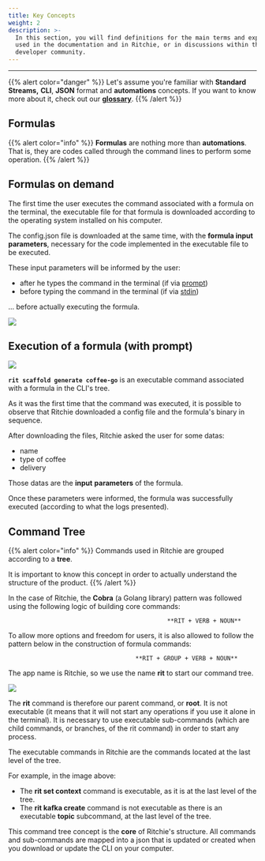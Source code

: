 ```yaml
---
title: Key Concepts
weight: 2
description: >-
  In this section, you will find definitions for the main terms and expressions
  used in the documentation and in Ritchie, or in discussions within the
  developer community.
---
```


---

{{% alert color="danger" %}}
Let's assume you're familiar with **Standard Streams,** **CLI**, **JSON** format and **automations** concepts. If you want to know more about it, check out our [**glossary**](glossary).
{{% /alert %}}

## Formulas

{{% alert color="info" %}}
**Formulas** are nothing more than **automations**. That is, they are codes called through the command lines to perform some operation.
{{% /alert %}}

## **Formulas on demand**

The first time the user executes the command associated with a formula on the terminal, the executable file for that formula is downloaded according to the operating system installed on his computer.

The config.json file is downloaded at the same time, with the **formula input parameters**, necessary for the code implemented in the executable file to be executed.

These input parameters will be informed by the user:

* after he types the command in the terminal \(if via [prompt](getting-started/commands/prompt)\)
* before typing the command in the terminal \(if via [stdin](getting-started/commands/stdin)\)

... before actually executing the formula.


![](/shared/fluxo-formulas.png)

## Execution of a formula \(with prompt\)

![](/shared/rit-scaffold-generate-coffee-go.gif)

**`rit scaffold generate coffee-go`** is an executable command associated with a formula in the CLI's tree.

As it was the first time that the command was executed, it is possible to observe that Ritchie downloaded a config file and the formula's binary in sequence.

After downloading the files, Ritchie asked the user for some datas:

* name
* type of coffee
* delivery

Those datas are the **input** **parameters** of the formula.

Once these parameters were informed, the formula was successfully executed \(according to what the logs presented\).

## Command Tree

{{% alert color="info" %}}
Commands used in Ritchie are grouped according to a **tree**.

It is important to know this concept in order to actually understand the structure of the product.
{{% /alert %}}

In the case of Ritchie, the **Cobra** \(a Golang library\) pattern was followed using the following logic of building core commands:

                                                 **RIT + VERB + NOUN**

To allow more options and freedom for users, it is also allowed to follow the pattern below in the construction of formula commands:

                                        **RIT + GROUP + VERB + NOUN**

The app name is Ritchie, so we use the name **rit** to start our command tree.

![](/shared/arvore-rit.png)

The **rit** command is therefore our parent command, or **root**. It is not executable \(it means that it will not start any operations if you use it alone in the terminal\). It is necessary to use executable sub-commands \(which are child commands, or branches, of the rit command\) in order to start any process.

The executable commands in Ritchie are the commands located at the last level of the tree.

For example, in the image above:

* The **rit set context** command is executable, as it is at the last level of the tree.
* The **rit kafka create** command is not executable as there is an executable **topic** subcommand, at the last level of the tree.

This command tree concept is the **core** of Ritchie's structure. All commands and sub-commands are mapped into a json that is updated or created when you download or update the CLI on your computer.
